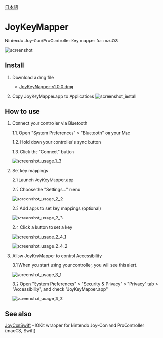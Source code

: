 [日本語](https://github.com/magicien/JoyKeyMapper/blob/master/lang/ja/README.md)

# JoyKeyMapper
Nintendo Joy-Con/ProController Key mapper for macOS

![screenshot](https://github.com/magicien/JoyKeyMapper/blob/master/resources/screenshot/screenshot_1.png)

## Install

1. Download a dmg file

    - [JoyKeyMapper-v1.0.0.dmg](https://github.com/magicien/JoyKeyMapper/releases/download/v1.0.0/JoyKeyMapper-v1.0.0.dmg)

2. Copy JoyKeyMapper.app to Applications
![screenshot_install](https://github.com/magicien/JoyKeyMapper/blob/master/resources/screenshot/screenshot_2.png)

## How to use

1. Connect your controller via Bluetooth

    1.1. Open "System Preferences" > "Bluetooth" on your Mac
    
    1.2. Hold down your controller's sync button
    
    1.3. Click the "Connect" button
    
    ![screenshot_usage_1_3](https://github.com/magicien/JoyKeyMapper/blob/master/resources/screenshot/screenshot_3.png)

2. Set key mappings

    2.1 Launch JoyKeyMapper.app
    
    2.2 Choose the "Settings..." menu

    ![screenshot_usage_2_2](https://github.com/magicien/JoyKeyMapper/blob/master/resources/screenshot/screenshot_4.png)    

    2.3 Add apps to set key mappings (optional)
    
    ![screenshot_usage_2_3](https://github.com/magicien/JoyKeyMapper/blob/master/resources/screenshot/screenshot_5.png)    
    
    2.4 Click a button to set a key
    
    ![screenshot_usage_2_4_1](https://github.com/magicien/JoyKeyMapper/blob/master/resources/screenshot/screenshot_6.png)

    ![screenshot_usage_2_4_2](https://github.com/magicien/JoyKeyMapper/blob/master/resources/screenshot/screenshot_7.png)

3. Allow JoyKeyMapper to control Accessibility

    3.1 When you start using your controller, you will see this alert.
    
    ![screenshot_usage_3_1](https://github.com/magicien/JoyKeyMapper/blob/master/resources/screenshot/screenshot_8.png)    
    
    3.2 Open "System Preferences" > "Security & Privacy" > "Privacy" tab > "Accessibility", and check "JoyKeyMapper.app"
    
    ![screenshot_usage_3_2](https://github.com/magicien/JoyKeyMapper/blob/master/resources/screenshot/screenshot_9.png)    

## See also

[JoyConSwift](https://github.com/magicien/JoyConSwift) - IOKit wrapper for Nintendo Joy-Con and ProController (macOS, Swift)

